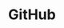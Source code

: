 ---
layout: page
redirect: https://github.com/uETITC/
title: GitHub
description: >
  Repositorio de la organización del programa de Ingeniería de Sistemas de la Escuela Tecnológica  Instituto Técnico Central (ETITC). <br><br>
  
  En unos segundos serás re dirigido al repositorio de github.
nav: true
nav_order: 10
---